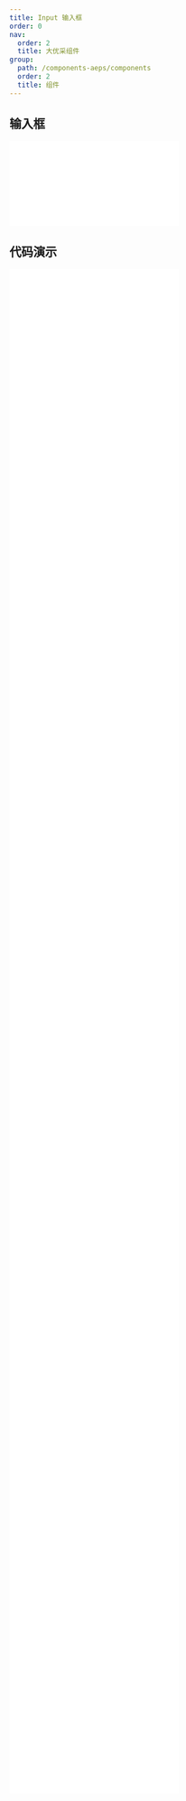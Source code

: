 ```yaml
---
title: Input 输入框
order: 0
nav:
  order: 2
  title: 大优采组件
group:
  path: /components-aeps/components
  order: 2
  title: 组件
---
```


## 输入框

<div>
<embed src="@docs-common/input/index.md"></embed>
</div>
        
## 代码演示

<Row gutter=8>

  <Col span=12>
    
  <div class="code-box"><embed src="@abiz-rc-aeps/input/demo/basic-input-aeps.md"></embed></div>
          
  <div class="code-box"><embed src="@abiz-rc-aeps/input/demo/addon-input-aeps.md"></embed></div>
          
  <div class="code-box"><embed src="@abiz-rc-aeps/input/demo/search-input-input-aeps.md"></embed></div>
          
  <div class="code-box"><embed src="@abiz-rc-aeps/input/demo/search-input-loading-input-aeps.md"></embed></div>
          
  <div class="code-box"><embed src="@abiz-rc-aeps/input/demo/tooltip-input-aeps.md"></embed></div>
          
  <div class="code-box"><embed src="@abiz-rc-aeps/input/demo/password-input-input-aeps.md"></embed></div>
          
  <div class="code-box"><embed src="@abiz-rc-aeps/input/demo/textarea-show-count-input-aeps.md"></embed></div>
          
  <div class="code-box"><embed src="@abiz-rc-aeps/input/demo/borderless-debug-input-aeps.md"></embed></div>
          
  <div class="code-box"><embed src="@abiz-rc-aeps/input/demo/textarea-resize-input-aeps.md"></embed></div>
          
  </Col>
          
  <Col span=12>
    
  <div class="code-box"><embed src="@abiz-rc-aeps/input/demo/size-input-aeps.md"></embed></div>
          
  <div class="code-box"><embed src="@abiz-rc-aeps/input/demo/group-input-aeps.md"></embed></div>
          
  <div class="code-box"><embed src="@abiz-rc-aeps/input/demo/textarea-input-aeps.md"></embed></div>
          
  <div class="code-box"><embed src="@abiz-rc-aeps/input/demo/autosize-textarea-input-aeps.md"></embed></div>
          
  <div class="code-box"><embed src="@abiz-rc-aeps/input/demo/presuffix-input-aeps.md"></embed></div>
          
  <div class="code-box"><embed src="@abiz-rc-aeps/input/demo/allowClear-input-aeps.md"></embed></div>
          
  <div class="code-box"><embed src="@abiz-rc-aeps/input/demo/borderless-input-aeps.md"></embed></div>
          
  <div class="code-box"><embed src="@abiz-rc-aeps/input/demo/align-input-aeps.md"></embed></div>
          
  </Col>
          
</Row>
        
<div><embed src="@docs-common/input/index-api.md"></embed><div>
        